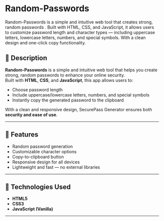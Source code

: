 # Random-Passwords
Random-Passwords is a simple and intuitive web tool that creates strong, random passwords . Built with HTML, CSS, and JavaScript, it allows users to customize password length and character types — including uppercase letters, lowercase letters, numbers, and special symbols. With a clean design and one-click copy functionality.



## 📝 Description
**Random-Passwords** is a simple and intuitive web tool that helps you create strong, random passwords to enhance your online security.  
Built with **HTML**, **CSS**, and **JavaScript**, this app allows users to:
- Choose password length  
- Include uppercase/lowercase letters, numbers, and special symbols  
- Instantly copy the generated password to the clipboard  

With a clean and responsive design, SecurePass Generator ensures both **security and ease of use**.

---

## 🚀 Features
- Random password generation  
- Customizable character options  
- Copy-to-clipboard button  
- Responsive design for all devices  
- Lightweight and fast — no external libraries

---

## 🧠 Technologies Used
- **HTML5**
- **CSS3**
- **JavaScript (Vanilla)**

---


